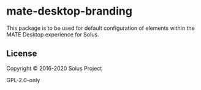 # mate-desktop-branding

This package is to be used for default configuration of elements within the MATE Desktop experience for Solus.

## License

Copyright © 2016-2020 Solus Project

GPL-2.0-only
